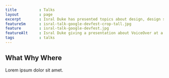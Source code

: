 ```yaml
---
title          : Talks
layout         : page
excerpt        : Isral Duke has presented topics about design, design systems, and accessibility.
featureSm      : isral-talk-google-devfest-crop-tall.jpg
feature        : isral-talk-google-devfest.jpg
featureAlt     : Isral Duke giving a presentation about VoiceOver at a local chapter of Google Dev Fest.
tags           : talks
---
```


## What Why Where

Lorem ipsum dolor sit amet.
